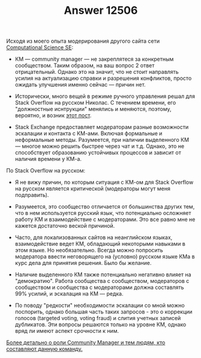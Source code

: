 ﻿---
title: "Answer 12506"
se.owner.user_id: 337980
se.owner.display_name: "Anton Menshov"
se.owner.link: "https://ru.meta.stackoverflow.com/users/337980/anton-menshov"
se.answer_id: 12506
se.question_id: 12505
se.post_type: answer
se.is_accepted: False
---
<p>Исходя из моего опыта модерирования другого сайта сети <a href="https://scicomp.stackexchange.com/">Computational Science SE</a>:</p>
<ul>
<li><p>КМ — community manager — не закреплятеся за конкретным сообществом. Таким образом, на ваш вопрос 2 ответ отрицательный. Однако это на значит, что не стоит направлять усилия на актуализацию справки и разрешения конфликтов, просто ожидать улучшения именно сейчас — причин нет.</p>
</li>
<li><p>Исторически, много вещей в режиме ручного управления решал для Stack Overflow на русском Николас. С течением времени, его &quot;должностные иснтрукции&quot; менялись и меняются, поэтому, вероятно, и возник <a href="https://ru.meta.stackoverflow.com/q/7545/337980">этот пост</a>.</p>
</li>
<li><p>Stack Exchange предоставляет модераторам разные возможности эскалации и контакта с КМ-ами. Включая формальные и неформальные методы. Разумеется, при наличии выделенного КМ — многое можно решить быстрее через чат и т.д. Однако, это не способствует образованию устойчивых процессов и зависит от наличия времени у КМ-а.</p>
</li>
</ul>
<p>По Stack Overflow на русском:</p>
<ul>
<li><p>Я не вижу причин, по которым ситуация с КМ-ом для Stack Overflow на русском является критической (модераторы могут меня подправить).</p>
</li>
<li><p>Разумеется, это сообщество отличается от большинства других тем, что в нем используется русский язык, что потенциально осложняет работу КМ и взаимодействие с модераторами. Это все равно мне не кажется достаточно веской причиной.</p>
</li>
<li><p>Часто, для локализованных сайтов на неанглийском языках, взаимодействие ведет КМ, обладающий некоторыми навыками в этом языке. Но необязательно. Всегда можно попросить модератора ввести неговорящего на (условно) русском языке КМа в курс дела для принятия решения. Было бы желание.</p>
</li>
<li><p>Наличие выделенного КМ также потенциально негативно влияет на &quot;демократию&quot;. Работа сообщества с сообществом, модераторов с сообществом и сообщества с модераторами должна составлять 99% усилий, и эскалация на КМ — редка.</p>
</li>
<li><p>По поводу &quot;редкости&quot; необходимости эскалации со мной можно поспорить, однако большая часть таких запросов - это о коррекции голосов (targeted voting, voting fraud) и слития учетных записей дубликатов. Эти вопросы решаются только на уровне КМ, однако вряд ли имеют аспект срочности к ним.</p>
</li>
</ul>
<p><a href="https://meta.stackexchange.com/q/99338/383809">Более детально о роли Community Manager и тем людям, кто составляют данную команду.</a></p>
